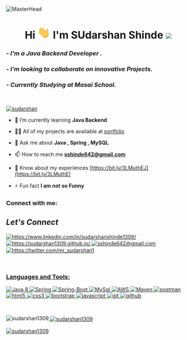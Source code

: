 
![MasterHead](https://blockone.wd3.myworkdayjobs.com/Blockone/assets/banner)

<!----------------------------------- Heading Section ------------------------------------>
<h1 align="center">
    Hi
    <img src="https://raw.githubusercontent.com/ABSphreak/ABSphreak/master/gifs/Hi.gif" width="35">
    I'm SUdarshan Shinde
    <img src="https://camo.githubusercontent.com/d3359cb00ab0b5ed8f2e1fe3fceb4fbaf3b614340f8c0db99c17b9f50b351770/68747470733a2f2f656d6f6a69732e736c61636b6d6f6a69732e636f6d2f656d6f6a69732f696d616765732f313533313834393433302f343234362f626c6f622d73756e676c61737365732e6769663f31353331383439343330" width="35">
</h1>

<!----------------------------------- About Section ------------------------------------>

<h3>
    <i>- I'm a Java Backend Developer .</i>
</h3>

<h3>
    <i>- I’m looking to collaborate on innovative Projects.</i>
</h3>
<h3>
    <i>- Currently Studying at Masai School.</i>
</h3>

<br>



<!----------------social media connect------------->


<p align="left"> <a href="https://twitter.com/mr_sudarshan1" target="blank"><img src="https://img.shields.io/twitter/follow/mr_sudarshan1?logo=twitter&style=for-the-badge" alt="sudarshan" /></a> </p>

- 🌱 I’m currently learning **Java Backend**

- 👨‍💻 All of my projects are available at [portfolio](https://sudarshan1309.github.io/)

- 💬 Ask me about **Java , Spring , MySQL**

- 📫 How to reach me **sshinde642@gmail.com**

- 📄 Know about my experiences [https://bit.ly/3LMuthEJ](https://bit.ly/3LMuthE)
    
- ⚡ Fun fact **I am not so Funny**

<h3 align="left">Connect with me:</h3>
<!----------------social media connect------------->
<h2><i>Let's Connect</i></h2>

<p align="left">
    <a href="https://www.linkedin.com/in/sudarshanshinde1309/">
        <img align="center" src="https://img.shields.io/badge/LinkedIn-0077B5?style=for-the-badge&logo=linkedin&logoColor=white" alt="https://www.linkedin.com/in/sudarshanshinde1309/" />
    </a>
 <!--   <a href="https://twitter.com/sudarshans1309">
        <img align="center" src="https://img.shields.io/badge/Twitter-1DA1F2?style=for-the-badge&logo=twitter&logoColor=white" alt="https://twitter.com/sudarshan1309" />
    </a>
    -->
    <a href="https://sudarshan1309.github.io/">
        <img align="center" src="https://img.shields.io/badge/Portfolio-18A303?style=for-the-badge&logo=ionic&logoColor=white" alt="https://sudarshan1309.github.io/" />
    </a>
    <a title="sshinde642@gmail.com" href="mailto:sshinde642@gmail.com">
        <img align="center" src="https://img.shields.io/badge/Gmail-D14836?style=for-the-badge&logo=gmail&logoColor=white" alt="sshinde642@gmail.com" />
    </a>
       <a href="https://twitter.com/mr_sudarshan1">
        <img align="center" src="https://img.shields.io/badge/Twitter-1DA1F2?style=for-the-badge&logo=twitter&logoColor=white" alt="https://twitter.com/mr_sudarshan1" />
</p>
<br>



<h3 align="left">Languages and Tools:</h3>

<p>
    <img src="https://img.shields.io/badge/java-%23ED8B00.svg?style=for-the-badge&logo=java&logoColor=white" alt="Java 8" />
  <img src="https://img.shields.io/badge/Spring-6DB33F?style=for-the-badge&logo=spring&logoColor=white" alt="Spring" />
     <img src="https://img.shields.io/badge/Spring_Boot-F2F4F9?style=for-the-badge&logo=spring-boot" alt="Spring-Boot" />
    <img src="https://img.shields.io/badge/MySQL-005C84?style=for-the-badge&logo=mysql&logoColor=white" alt="MySql" />
    <img src="https://img.shields.io/badge/AWS-%23FF9900.svg?style=for-the-badge&logo=amazon-aws&logoColor=white" alt="AWS" />
    <img src="https://img.shields.io/badge/apache_maven-C71A36?style=for-the-badge&logo=apachemaven&logoColor=white" alt="Maven" />
    <img src="https://img.shields.io/badge/Postman-FF6C37?style=for-the-badge&logo=Postman&logoColor=white" alt="postman" />
 <img src="https://img.shields.io/badge/HTML5-E34F26?style=for-the-badge&logo=html5&logoColor=white" alt="html5" />
    <img src="https://img.shields.io/badge/CSS3-1572B6?style=for-the-badge&logo=css3&logoColor=white" alt="css3" />
    <img src="https://img.shields.io/badge/Bootstrap-563D7C?style=for-the-badge&logo=bootstrap&logoColor=white" alt="bootstrap" />
    <img src="https://img.shields.io/badge/JavaScript-323330?style=for-the-badge&logo=javascript&logoColor=F7DF1E" alt="javascript" />
    <img src="https://img.shields.io/badge/Git-f44d27?style=for-the-badge&logo=git&logoColor=white" alt="git" />
    <img src="https://img.shields.io/badge/GitHub-100000?style=for-the-badge&logo=github&logoColor=white" alt="github" />
   
</p>
<br>

<p><img align="left" src="https://github-readme-stats.vercel.app/api/top-langs?username=sudarshan1309&show_icons=true&locale=en&layout=compact" alt="sudarshan1309" /></p>

<p>&nbsp;<img align="center" src="https://github-readme-stats.vercel.app/api?username=sudarshan1309&show_icons=true&locale=en" alt="sudarshan1309" /></p>

<p><img align="center" src="https://github-readme-streak-stats.herokuapp.com/?user=sudarshan1309&" alt="sudarshan1309" /></p>

